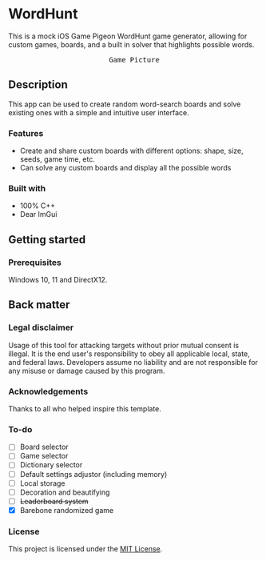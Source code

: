 # WordHunt

This is a mock iOS Game Pigeon WordHunt game generator, allowing for custom games, boards, and a built in solver that highlights possible words.

<div align="center">
  <kbd>
  Game Picture
  </kbd>
</div>

## Description

This app can be used to create random word-search boards and solve existing ones with a simple and intuitive user interface.

### Features

- Create and share custom boards with different options: shape, size, seeds, game time, etc.
- Can solve any custom boards and display all the possible words

### Built with

- 100% C++
- Dear ImGui

## Getting started

### Prerequisites

Windows 10, 11 and DirectX12.

## Back matter

### Legal disclaimer

Usage of this tool for attacking targets without prior mutual consent is illegal. It is the end user's responsibility to obey all applicable local, state, and federal laws. Developers assume no liability and are not responsible for any misuse or damage caused by this program.

### Acknowledgements

Thanks to all who helped inspire this template.

### To-do

- [ ] Board selector
- [ ] Game selector
- [ ] Dictionary selector
- [ ] Default settings adjustor (including memory)
- [ ] Local storage
- [ ] Decoration and beautifying
- [ ] ~~Leaderboard system~~
- [x] Barebone randomized game

### License

This project is licensed under the [MIT License](LICENSE.md).